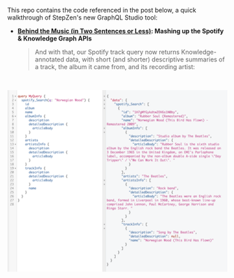 This repo contains the code referenced in the post below, a quick walkthrough of StepZen's new GraphQL Studio tool:

- **[Behind the Music (in Two Sentences or Less)](https://stepzen.com/blog/new-workflowf-for-api-mash-ups-postman-stepzen-youtube-data-api): Mashing up the Spotify & Knowledge Graph APIs**


  > And with that, our Spotify track query now returns Knowledge-annotated data, with short (and shorter) descriptive summaries of a track, the album it came from, and its recording artist:

<br/>

<p align="center">
  <img src="././images/annotatedgraph.png"/>
</p>


